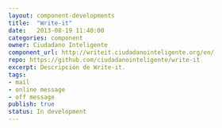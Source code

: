 ```yaml
---
layout: component-developments
title:  "Write-it"
date:   2013-08-19 11:40:00
categories: component
owner: Ciudadano Inteligente
component_url: http://writeit.ciudadanointeligente.org/en/
repo: https://github.com/ciudadanointeligente/write-it
excerpt: Descripción de Write-it.
tags:
- mail 
- online message
- off message
publish: true
status: In development
---
```

